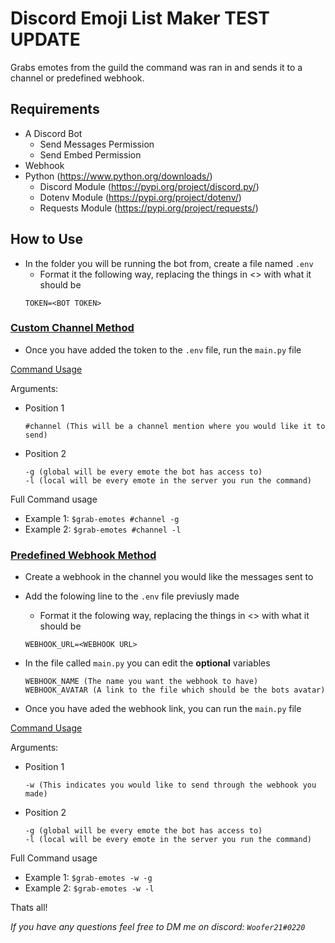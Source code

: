 # Discord Emoji List Maker TEST UPDATE

Grabs emotes from the guild the command was ran in and sends it to a channel or predefined webhook.

## Requirements
- A Discord Bot
    - Send Messages Permission
    - Send Embed Permission
- Webhook
- Python (https://www.python.org/downloads/)
    - Discord Module (https://pypi.org/project/discord.py/)
    - Dotenv Module (https://pypi.org/project/dotenv/)
    - Requests Module (https://pypi.org/project/requests/)


## How to Use
- In the folder you will be running the bot from, create a file named `.env`
    - Format it the following way, replacing the things in <> with what it should be
    ```
    TOKEN=<BOT TOKEN>
    ```
### <u>Custom Channel Method</u>
- Once you have added the token to the `.env` file, run the `main.py` file

<u>Command Usage</u>

Arguments:
- Position 1
    ```
    #channel (This will be a channel mention where you would like it to send)
    ```
- Position 2
    ```
    -g (global will be every emote the bot has access to)
    -l (local will be every emote in the server you run the command)
    ```
Full Command usage

- Example 1: `$grab-emotes #channel -g`
- Example 2: `$grab-emotes #channel -l`

### <u>Predefined Webhook Method</u>
- Create a webhook in the channel you would like the messages sent to
- Add the folowing line to the `.env` file previusly made
    - Format it the folowing way, replacing the things in <> with what it should be
    ```
    WEBHOOK_URL=<WEBHOOK URL>
    ```

-  In the file called `main.py` you can edit the **optional** variables
    ```
    WEBHOOK_NAME (The name you want the webhook to have)
    WEBHOOK_AVATAR (A link to the file which should be the bots avatar)
    ```

- Once you have aded the webhook link, you can run the `main.py` file

<u>Command Usage</u>

Arguments:
- Position 1
    ```
    -w (This indicates you would like to send through the webhook you made)
    ```
- Position 2
    ```
    -g (global will be every emote the bot has access to)
    -l (local will be every emote in the server you run the command)
    ```
Full Command usage

- Example 1: `$grab-emotes -w -g`
- Example 2: `$grab-emotes -w -l`

Thats all!

*If you have any questions feel free to DM me on discord: `Woofer21#0220`*

